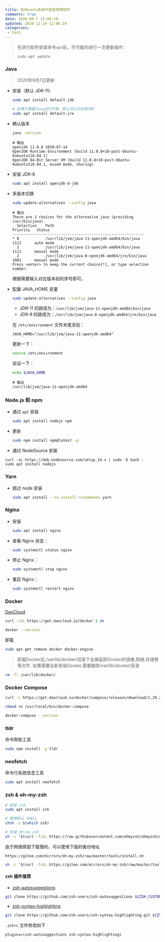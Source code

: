 ```yaml
---
title: 在Ubuntu系统中安装常用软件
comments: true
date: 2020-09-7 15:06:19
updated: 2020-12-29 12:06:19
categories:
 - tech
---
```

> 在进行软件安装命令`apt`前，尽可能的进行一次更新操作：
>
> `sudo apt update`

### Java

> 2020年9月7日更新

- 安装（默认 JDK-11）

    ```bash
    sudo apt install default-jdk
    
    # 如果只需要Java运行环境，那么可以只安装JRE
    sudo apt install default-jre
    ```

<!-- more -->

- 确认版本

    ```bash
    java -version
    ```

    ```
    # 输出
    openjdk 11.0.8 2020-07-14
    OpenJDK Runtime Environment (build 11.0.8+10-post-Ubuntu-0ubuntu118.04.1)
    OpenJDK 64-Bit Server VM (build 11.0.8+10-post-Ubuntu-0ubuntu118.04.1, mixed mode, sharing)
    ```

- 安装 JDK-8

    ```bash
    sudo apt install openjdk-8-jdk
    ```

- 多版本切换

    ```bash
    sudo update-alternatives --config java
    ```

    ```bahs
    # 输出
    There are 2 choices for the alternative java (providing /usr/bin/java).
      Selection    Path                                            Priority   Status
    ------------------------------------------------------------
    * 0            /usr/lib/jvm/java-11-openjdk-amd64/bin/java      1111      auto mode
      1            /usr/lib/jvm/java-11-openjdk-amd64/bin/java      1111      manual mode
      2            /usr/lib/jvm/java-8-openjdk-amd64/jre/bin/java   1081      manual mode
    Press <enter> to keep the current choice[*], or type selection number:
    ```

    根据需要输入对应版本前的序号即可。

- 配置 JAVA_HOME 变量

    ```bash
    sudo update-alternatives --config java
    ```

    - JDK-11 的路径为：`/usr/lib/jvm/java-11-openjdk-amd64/bin/java`
    - JDK-8 的路径为：`/usr/lib/jvm/java-8-openjdk-amd64/jre/bin/java`

    在 `/etc/environment` 文件末尾添加：

    ```
    JAVA_HOME="/usr/lib/jvm/java-11-openjdk-amd64"
    ```

    更新一下：

    ```bash
    source /etc/environment
    ```

    验证一下：

    ```bash
    echo $JAVA_HOME
    ```

    ```
    # 输出
    /usr/lib/jvm/java-11-openjdk-amd64
    ```

### Node.js 和 npm

- 通过 `apt` 安装

    ```bash
    sudo apt install nodejs npm
    ```

- 更新

    ```bash
    sudo npm install npm@latest -g
    ```
- 通过 NodeSource 安装

```
curl -sL https://deb.nodesource.com/setup_14.x | sudo -E bash -
sudo apt install nodejs
```

### Yarn

- 跳过 node 安装

    ```bash
    sudo apt install --no-install-recommends yarn
    ```

### Nginx

- 安装

    ```bash
    sudo apt install nginx
    ```

- 查看 Nginx 状态：

    ```bash
    sudo systemctl status nginx
    ```

- 停止 Nginx：

    ```BASH
    sudo systemctl stop nginx
    ```

- 重启 Nginx：

    ```bash
    sudo systemctl restart nginx
    ```


### Docker

[DaoCloud](http://get.daocloud.io/#install-docker)

```bash
curl -sSL https://get.daocloud.io/docker | sh
```

```bash
docker --version
```

卸载
```bash
sudo apt-get remove docker docker-engine
```

> 卸载Docker后,/var/lib/docker/目录下会保留原Docker的镜像,网络,存储卷等文件. 如果需要全新安装Docker,需要删除/var/lib/docker/目录

```bash
rm -fr /var/lib/docker/
```

### Docker Compose

```bash
curl -L https://get.daocloud.io/docker/compose/releases/download/1.29.2/docker-compose-`uname -s`-`uname -m` > /usr/local/bin/docker-compose
```

```bash
chmod +x /usr/local/bin/docker-compose
```

```bash
docker-compose --version
```

### tldr

命令帮助工具

```bash
sudo npm install -g tldr
```

### neofetch

命令行系统信息工具

```bash
sudo apt install neofetch
```

### zsh & oh-my-zsh

```bash
# 安装 zsh
sudo apt install zsh

# 更换默认 SHELL
chsh -s $(which zsh)

# 安装 oh-my-zsh
sh -c "$(curl -fsSL https://raw.githubusercontent.com/ohmyzsh/ohmyzsh/master/tools/install.sh)"
```

由于网络原因下载慢的，可以使用下面的备份地址

`https://gitee.com/mirrors/oh-my-zsh/raw/master/tools/install.sh`

```bash
sh -c "$(curl -fsSL https://gitee.com/mirrors/oh-my-zsh/raw/master/tools/install.sh)"
```

#### zsh 插件推荐

- [zsh-autosuggestions](https://github.com/zsh-users/zsh-autosuggestions)

```bash
git clone https://github.com/zsh-users/zsh-autosuggestions ${ZSH_CUSTOM:-~/.oh-my-zsh/custom}/plugins/zsh-autosuggestions
```

- [zsh-syntax-highlighting](https://github.com/zsh-users/zsh-syntax-highlighting)

```bash
git clone https://github.com/zsh-users/zsh-syntax-highlighting.git ${ZSH_CUSTOM:-~/.oh-my-zsh/custom}/plugins/zsh-syntax-highlighting
```

`.zshrc` 文件修改如下

```
plugins=(zsh-autosuggestions zsh-syntax-highlighting)
```
